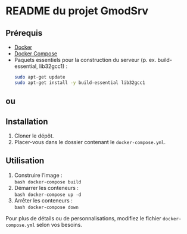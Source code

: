 # README du projet GmodSrv

## Prérequis
- [Docker](https://docs.docker.com/get-docker/)  
- [Docker Compose](https://docs.docker.com/compose/install/)  
- Paquets essentiels pour la construction du serveur (p. ex. build-essential, lib32gcc1) :
    ```bash
    sudo apt-get update
    sudo apt-get install -y build-essential lib32gcc1
    ```

## ou
<!-- docker build -t nginx .
docker run -d -p 8080:80 nginx -->

## Installation
1. Cloner le dépôt.  
2. Placer-vous dans le dossier contenant le `docker-compose.yml`.

## Utilisation
1. Construire l’image :  
        ```bash
        docker-compose build
        ```
2. Démarrer les conteneurs :  
        ```bash
        docker-compose up -d
        ```
3. Arrêter les conteneurs :  
        ```bash
        docker-compose down
        ```

Pour plus de détails ou de personnalisations, modifiez le fichier `docker-compose.yml` selon vos besoins.
